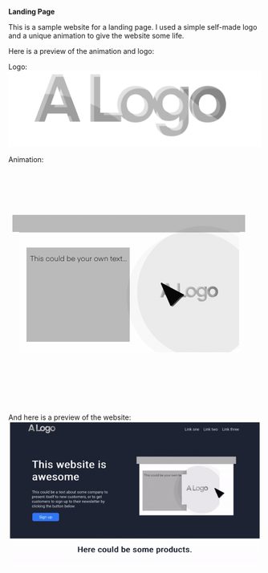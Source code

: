 **Landing Page**

This is a sample website for a landing page. I used a simple self-made logo and a unique animation to give the website some life.

Here is a preview of the animation and logo:

Logo:
![Logo](https://github.com/LStoneyy/landing-page-portfolio/blob/main/images/newlogo.png)

Animation:
![Animation](https://github.com/LStoneyy/landing-page-portfolio/blob/main/images/animation.gif)

And here is a preview of the website:
![Preview](https://github.com/LStoneyy/landing-page-portfolio/blob/main/images/preview.gif)
